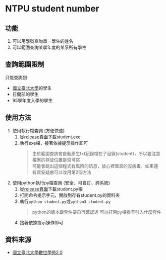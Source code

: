 # NTPU student number
## 功能
1. 可以用學號查詢單一學生的姓名
2. 可以範圍查詢某學年度的某系所有學生
## 查詢範圍限制
只能查詢到
* [國立臺北大學](https://new.ntpu.edu.tw/)的學生
* 日間部的學生
* 95學年度入學的學生
## 使用方法
1. 使用執行檔查詢 (方便快速)
    1. 從[release頁面](https://github.com/garyellow/student_number/releases)下載student.exe
    2. 執行exe檔，接著依據提示操作即可
        > 由於範圍查詢會自動產生txt紀錄檔在子目錄(student)，所以要注意檔案的存放位置是否可寫  
        > 可能會跳出這個程式有風險的訊息，放心裡面真的沒病毒，如果還有資安疑慮可以改用第2個方法
2. 使用python執行py檔查詢 (安全、可自訂、跨系統)
    1. 從[release頁面](https://github.com/garyellow/student_number/releases)下載student.py檔
    2. 打開命令提示字元，開啟到存有student.py的資料夾
    3. 執行`python student.py`或`python3 student.py`
        > python的版本跟套件要自行確認過
        > 可以打開py檔看有引入什麼套件
    4. 接著依據提示操作即可
## 資料來源
* [國立臺北大學數位學苑2.0](http://lms.ntpu.edu.tw/)
